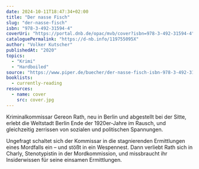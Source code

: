 ```yaml
---
date: 2024-10-11T18:47:34+02:00
title: "Der nasse Fisch"
slug: "der-nasse-fisch"
isbn: "978-3-492-31594-4"
coverUri: "https://portal.dnb.de/opac/mvb/cover?isbn=978-3-492-31594-4"
cataloguePermalink: "https://d-nb.info/119755095X"
author: "Volker Kutscher"
publishedAt: "2020"
topics:
  - "Krimi"
  - "Hardboiled"
source: "https://www.piper.de/buecher/der-nasse-fisch-isbn-978-3-492-31594-4"
booklists:
  - currently-reading
resources:
  - name: cover
    src: cover.jpg
---
```

Kriminalkommissar Gereon Rath, neu in Berlin und abgestellt bei der Sitte, 
erlebt die Weltstadt Berlin Ende der 1920er-Jahre im Rausch, und gleichzeitig
zerrissen von sozialen und politischen Spannungen.

Ungefragt schaltet sich der Kommissar in die stagnierenden Ermittlungen eines 
Mordfalls ein – und stößt in ein Wespennest. Dann verliebt Rath sich in Charly, 
Stenotypistin in der Mordkommission, und missbraucht ihr Insiderwissen für seine 
einsamen Ermittlungen.